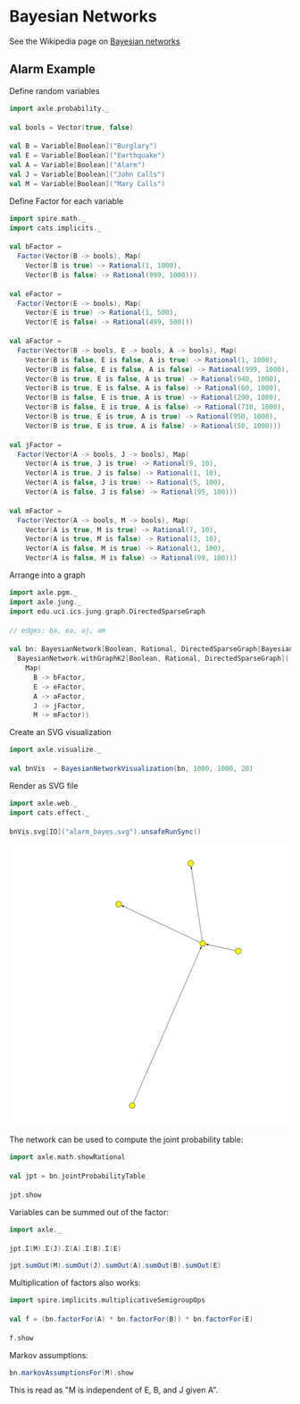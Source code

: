 # Bayesian Networks

See the Wikipedia page on [Bayesian networks](https://en.wikipedia.org/wiki/Bayesian_network)

## Alarm Example

Define random variables

```scala mdoc
import axle.probability._

val bools = Vector(true, false)

val B = Variable[Boolean]("Burglary")
val E = Variable[Boolean]("Earthquake")
val A = Variable[Boolean]("Alarm")
val J = Variable[Boolean]("John Calls")
val M = Variable[Boolean]("Mary Calls")
```

Define Factor for each variable

```scala mdoc
import spire.math._
import cats.implicits._

val bFactor =
  Factor(Vector(B -> bools), Map(
    Vector(B is true) -> Rational(1, 1000),
    Vector(B is false) -> Rational(999, 1000)))

val eFactor =
  Factor(Vector(E -> bools), Map(
    Vector(E is true) -> Rational(1, 500),
    Vector(E is false) -> Rational(499, 500)))

val aFactor =
  Factor(Vector(B -> bools, E -> bools, A -> bools), Map(
    Vector(B is false, E is false, A is true) -> Rational(1, 1000),
    Vector(B is false, E is false, A is false) -> Rational(999, 1000),
    Vector(B is true, E is false, A is true) -> Rational(940, 1000),
    Vector(B is true, E is false, A is false) -> Rational(60, 1000),
    Vector(B is false, E is true, A is true) -> Rational(290, 1000),
    Vector(B is false, E is true, A is false) -> Rational(710, 1000),
    Vector(B is true, E is true, A is true) -> Rational(950, 1000),
    Vector(B is true, E is true, A is false) -> Rational(50, 1000)))

val jFactor =
  Factor(Vector(A -> bools, J -> bools), Map(
    Vector(A is true, J is true) -> Rational(9, 10),
    Vector(A is true, J is false) -> Rational(1, 10),
    Vector(A is false, J is true) -> Rational(5, 100),
    Vector(A is false, J is false) -> Rational(95, 100)))

val mFactor =
  Factor(Vector(A -> bools, M -> bools), Map(
    Vector(A is true, M is true) -> Rational(7, 10),
    Vector(A is true, M is false) -> Rational(3, 10),
    Vector(A is false, M is true) -> Rational(1, 100),
    Vector(A is false, M is false) -> Rational(99, 100)))
```

Arrange into a graph

```scala mdoc
import axle.pgm._
import axle.jung._
import edu.uci.ics.jung.graph.DirectedSparseGraph

// edges: ba, ea, aj, am

val bn: BayesianNetwork[Boolean, Rational, DirectedSparseGraph[BayesianNetworkNode[Boolean, Rational], Edge]] =
  BayesianNetwork.withGraphK2[Boolean, Rational, DirectedSparseGraph](
    Map(
      B -> bFactor,
      E -> eFactor,
      A -> aFactor,
      J -> jFactor,
      M -> mFactor))
```

Create an SVG visualization

```scala mdoc
import axle.visualize._

val bnVis  = BayesianNetworkVisualization(bn, 1000, 1000, 20)
```

Render as SVG file

```scala mdoc
import axle.web._
import cats.effect._

bnVis.svg[IO]("alarm_bayes.svg").unsafeRunSync()
```

![alarm bayes network](/tutorial/images/alarm_bayes.svg)

The network can be used to compute the joint probability table:

```scala mdoc
import axle.math.showRational

val jpt = bn.jointProbabilityTable

jpt.show
```

Variables can be summed out of the factor:

```scala mdoc
import axle._

jpt.Σ(M).Σ(J).Σ(A).Σ(B).Σ(E)
```

```scala mdoc
jpt.sumOut(M).sumOut(J).sumOut(A).sumOut(B).sumOut(E)
```

Multiplication of factors also works:

```scala mdoc
import spire.implicits.multiplicativeSemigroupOps

val f = (bn.factorFor(A) * bn.factorFor(B)) * bn.factorFor(E)

f.show
```

Markov assumptions:

```scala mdoc
bn.markovAssumptionsFor(M).show
```

This is read as "M is independent of E, B, and J given A".

